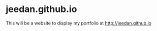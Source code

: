 jeedan.github.io
================

This will be a website to display my portfolio at 
http://jeedan.github.io
